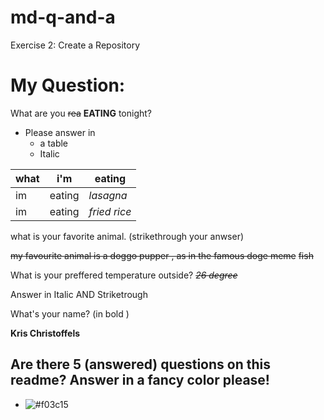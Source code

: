 # md-q-and-a
Exercise 2: Create a Repository

# My Question:
What are you ~~rea~~ **EATING** tonight?

* Please answer in
	* a table
	* Italic

|what|i'm|eating|
|---|---|----|
|im|eating|_lasagna_|
|im|eating|_fried rice_|

what is your favorite animal. (strikethrough your anwser)

~~my favourite animal is a doggo pupper , as in the famous doge meme~~
~~fish~~

What is your preffered temperature outside? 
~~_26 degree_~~

Answer in Italic AND Striketrough 

What's your name? (in bold )

**Kris Christoffels**

## Are there 5 (answered) questions on this readme? Answer in a fancy color please!

- ![#f03c15](https://placehold.it/300x100/000000/ff69b4?text=There%20are%20now)
